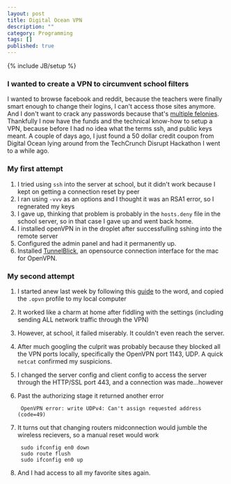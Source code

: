 ```yaml
---
layout: post
title: Digital Ocean VPN
description: ""
category: Programming
tags: []
published: true
---
```


{% include JB/setup %}

### I wanted to create a VPN to circumvent school filters
I wanted to browse facebook and reddit, because the teachers were finally smart enough to change their logins, I can't access those sites anymore. And I don't want to crack any passwords because that's [multiple felonies](http://www.cga.ct.gov/2012/rpt/2012-R-0254.htm). Thankfully I now have the funds and the technical know-how to setup a VPN, because before I had no idea what the terms ssh, and public keys meant. A couple of days ago, I just found a 50 dollar credit coupon from Digital Ocean lying around from the TechCrunch Disrupt Hackathon I went to a while ago.

### My first attempt 

1. I tried using `ssh` into the server at school, but it didn't work because I kept on getting a connection reset by peer
2. I ran using `-vvv` as an options and I thought it was an RSA1 error, so I regnerated my keys
3. I gave up, thinking that problem is probably in the `hosts.deny` file in the school server, so in that case I gave up and went back home.
4. I installed openVPN in in the droplet after successfulling sshing into the remote server
5. Configured the admin panel and had it permanently up. 
6. Installed [TunnelBlick](https://code.google.com/p/tunnelblick/), an opensource connection interface for the mac for OpenVPN.

### My second attempt

1. I started anew last week by following this [guide](https://www.digitalocean.com/community/tutorials/how-to-set-up-an-openvpn-server-on-ubuntu-14-04) to the word, and copied the `.opvn` profile to my local computer
2. It worked like a charm at home after fiddling with the settings (including sending ALL network traffic through the VPN)
3. However, at school, it failed miserably. It couldn't even reach the server.
4. After much googling the culprit was probably because they blocked all the VPN ports locally, specifically the OpenVPN port 1143, UDP. A quick `netcat` confirmed my suspicions.
5. I changed the server config and client config to access the server through the HTTP/SSL port 443, and a connection was made...however
6. Past the authorizing stage it returned another error 

    	OpenVPN error: write UDPv4: Can't assign requested address (code=49)

7. It turns out that changing routers midconnection would jumble the wireless recievers, so a manual reset would work

    	sudo ifconfig en0 down
    	sudo route flush
    	sudo ifconfig en0 up

8. And I had access to all my favorite sites again. 
